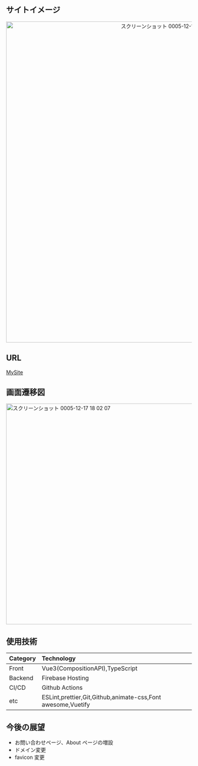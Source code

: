 ## サイトイメージ

<div align="center">
  <img width="869" alt="スクリーンショット 0005-12-17 13 13 47" src="https://github.com/suimin-suyaa/my-site/assets/118048244/4d42f485-664e-4d0d-9ccd-33fa72feb6c1">
</div>

## URL

[MySite](https://chiaki-my-site.web.app/ "MySite")

## 画面遷移図

<img width="598" alt="スクリーンショット 0005-12-17 18 02 07" src="https://github.com/suimin-suyaa/my-site/assets/118048244/32aeec06-5bfa-4254-bc34-82c45d6bc421">


## 使用技術

| Category | Technology                                                  |
| :------- | :---------------------------------------------------------- |
| Front    | Vue3(CompositionAPI),TypeScript                             |
| Backend  | Firebase Hosting                                            |
| CI/CD    | Github Actions                                              |
| etc      | ESLint,prettier,Git,Github,animate-css,Font awesome,Vuetify |

## 今後の展望

- お問い合わせページ、About ページの増設
- ドメイン変更
- favicon 変更
